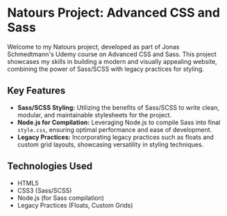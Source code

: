 # Natours Project: Advanced CSS and Sass

Welcome to my Natours project, developed as part of Jonas Schmedtmann's Udemy course on Advanced CSS and Sass. This project showcases my skills in building a modern and visually appealing website, combining the power of Sass/SCSS with legacy practices for styling.

## Key Features

- **Sass/SCSS Styling:** Utilizing the benefits of Sass/SCSS to write clean, modular, and maintainable stylesheets for the project.
- **Node.js for Compilation:** Leveraging Node.js to compile Sass into final `style.css`, ensuring optimal performance and ease of development.
- **Legacy Practices:** Incorporating legacy practices such as floats and custom grid layouts, showcasing versatility in styling techniques.

## Technologies Used

- HTML5
- CSS3 (Sass/SCSS)
- Node.js (for Sass compilation)
- Legacy Practices (Floats, Custom Grids)
